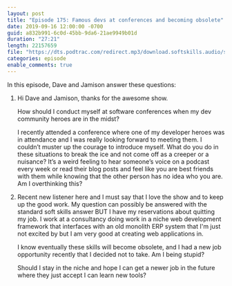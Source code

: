 ```yaml
---
layout: post
title: "Episode 175: Famous devs at conferences and becoming obsolete"
date: 2019-09-16 12:00:00 -0700
guid: a832b991-6c0d-45bb-9da6-21ae9949b01d
duration: "27:21"
length: 22157659
file: "https://dts.podtrac.com/redirect.mp3/download.softskills.audio/sse-175.mp3"
categories: episode
enable_comments: true
---
```


In this episode, Dave and Jamison answer these questions:

1. Hi Dave and Jamison, thanks for the awesome show.
   
   How should I conduct myself at software conferences when my dev community heroes are in the midst?
   
   I recently attended a conference where one of my developer heroes was in attendance and I was really looking forward to meeting them. I couldn’t muster up the courage to introduce myself. What do you do in these situations to break the ice and not come off as a creeper or a nuisance? It’s a weird feeling to hear someone’s voice on a podcast every week or read their blog posts and feel like you are best friends with them while knowing that the other person has no idea who you are. Am I overthinking this?


2. Recent new listener here and I must say that I love the show and to keep up the good work. My question can possibly be answered with the standard soft skills answer BUT I have my reservations about quitting my job. I work at a consultancy doing work in a niche web development framework that interfaces with an old monolith ERP system that I'm just not excited by but I am very good at creating web applications in.
   
   I know eventually these skills will become obsolete, and I had a new job opportunity recently that I decided not to take. Am I being stupid?
   
   Should I stay in the niche and hope I can get a newer job in the future where they just accept I can learn new tools?
